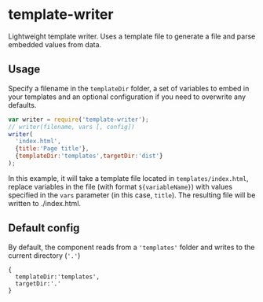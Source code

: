 # template-writer
Lightweight template writer. 
Uses a template file to generate a file and parse embedded values from data. 

## Usage

Specify a filename in the `templateDir` folder, a set of variables to embed in your templates and an optional configuration if you need to overwrite any defaults.

```javascript
var writer = require('template-writer');
// writer(filename, vars [, config])
writer(
  'index.html',
  {title:'Page title'},
  {templateDir:'templates',targetDir:'dist'}
);
```

In this example, it will take a template file located in `templates/index.html`, replace variables in the file (with format `${variableName}`) with values specified in the `vars` parameter (in this case, `title`). The resulting file will be written to ./index.html.


## Default config

By default, the component reads from a `'templates'` folder and writes to the current directory (`'.'`)
```
{
  templateDir:'templates',
  targetDir:'.'
}
```



